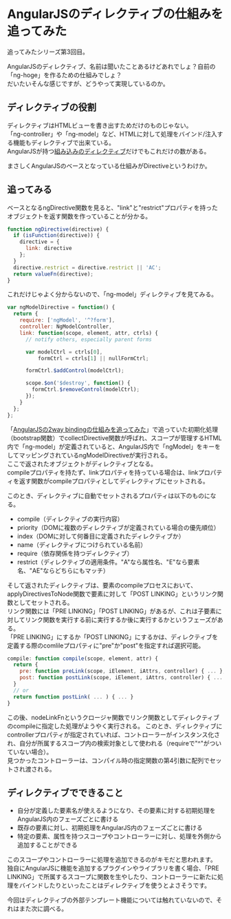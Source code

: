 # AngularJSのディレクティブの仕組みを追ってみた

追ってみたシリーズ第3回目。

AngularJSのディレクティブ、名前は聞いたことあるけどあれでしょ？自前の「ng-hoge」を作るための仕組みでしょ？  
だいたいそんな感じですが、どうやって実現しているのか。

## ディレクティブの役割

ディレクティブはHTMLビューを書き出すためだけのものじゃない。  
「ng-controller」や「ng-model」など、HTMLに対して処理をバインド/注入する機能もディレクティブで出来ている。  
AngularJSが持つ[組み込みのディレクティブ](http://docs.angularjs.org/api/ng#directive)だけでもこれだけの数がある。

まさしくAngularJSのベースとなっている仕組みがDirectiveというわけか。

## 追ってみる

ベースとなるngDirective関数を見ると、"link"と"restrict"プロパティを持ったオブジェクトを返す関数を作っていることが分かる。

```javascript
function ngDirective(directive) {
  if (isFunction(directive)) {
    directive = {
      link: directive
    };
  }
  directive.restrict = directive.restrict || 'AC';
  return valueFn(directive);
}
```

これだけじゃよく分からないので、「ng-model」ディレクティブを見てみる。

```javascript
var ngModelDirective = function() {
  return {
    require: ['ngModel', '^?form'],
    controller: NgModelController,
    link: function(scope, element, attr, ctrls) {
      // notify others, especially parent forms

      var modelCtrl = ctrls[0],
          formCtrl = ctrls[1] || nullFormCtrl;

      formCtrl.$addControl(modelCtrl);

      scope.$on('$destroy', function() {
        formCtrl.$removeControl(modelCtrl);
      });
    }
  };
};
```

「[AngularJSの2way bindingの仕組みを追ってみた](http://waka.github.io/2014/1/4/angularjs_2waybinding.html)」で追っていた初期化処理（bootstrap関数）でcollectDirective関数が呼ばれ、スコープが管理するHTML内で「ng-model」が定義されていると、AngularJS内で「ngModel」をキーをしてマッピングされているngModelDirectiveが実行される。  
ここで返されたオブジェクトがディレクティブとなる。  
compileプロパティを持たず、linkプロパティを持っている場合は、linkプロパティを返す関数がcompileプロパティとしてディレクティブにセットされる。

このとき、ディレクティブに自動でセットされるプロパティは以下のものになる。

* compile（ディレクティブの実行内容）
* priority（DOMに複数のディレクティブが定義されている場合の優先順位）
* index（DOMに対して何番目に定義されたディレクティブか）
* name（ディレクティブにつけられている名前）
* require（依存関係を持つディレクティブ）
* restrict（ディレクティブの適用条件。"A"なら属性名、"E"なら要素名、"AE"ならどちらにもマッチ）

そして返されたディレクティブは、要素のcompileプロセスにおいて、applyDirectivesToNode関数で要素に対して「POST LINKING」というリンク関数としてセットされる。  
リンク関数には「PRE LINKING」「POST LINKING」があるが、これは子要素に対してリンク関数を実行する前に実行するか後に実行するかというフェーズがある。  
「PRE LINKING」にするか「POST LINKING」にするかは、ディレクティブを定義する際のcomlileプロパティに"pre"か"post"を指定すれば選択可能。

```javascript
compile: function compile(scope, element, attr) {
  return {
    pre: function preLink(scope, iElement, iAttrs, controller) { ... },
    post: function postLink(scope, iElement, iAttrs, controller) { ... }
  }
  // or
  return function postLink( ... ) { ... }
}
```

この後、nodeLinkFnというクロージャ関数でリンク関数としてディレクティブのcompileに指定した処理がようやく実行される。
このとき、ディレクティブにcontrollerプロパティが指定されていれば、コントローラーがインスタンス化され、自分が所属するスコープ内の検索対象として使われる（requireで"^"がついていない場合）。  
見つかったコントローラーは、コンパイル時の指定関数の第4引数に配列でセットされ渡される。

## ディレクティブでできること

* 自分が定義した要素名が使えるようになり、その要素に対する初期処理をAngularJS内のフェーズごとに書ける
* 既存の要素に対し、初期処理をAngularJS内のフェーズごとに書ける
* 特定の要素、属性を持つスコープやコントローラーに対し、処理を外側から追加することができる

このスコープやコントローラーに処理を追加できるのがキモだと思われます。  
独自にAngularJSに機能を追加するプラグインやライブラリを書く場合、「PRE LINKING」で所属するスコープに関数を生やしたり、コントローラーに新たに処理をバインドしたりといったことはディレクティブを使うとよさそうです。


今回はディレクティブの外部テンプレート機能については触れていないので、それはまた次に調べる。
